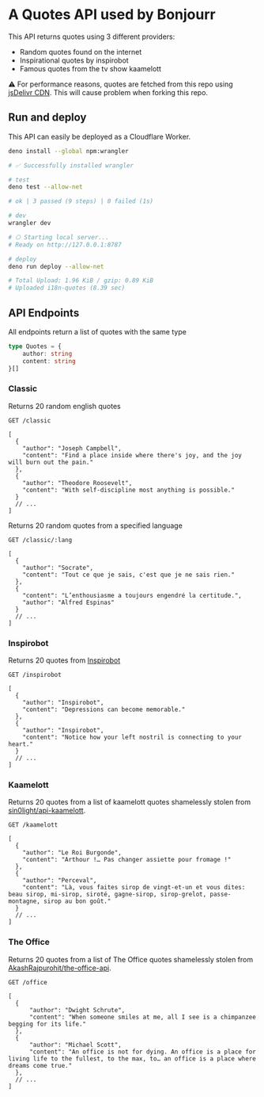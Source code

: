 # A Quotes API used by Bonjourr

This API returns quotes using 3 different providers:

-   Random quotes found on the internet
-   Inspirational quotes by inspirobot
-   Famous quotes from the tv show kaamelott

⚠️ For performance reasons, quotes are fetched from this repo using [jsDelivr CDN](https://www.jsdelivr.com/github). This will cause problem when forking this repo.

## Run and deploy

This API can easily be deployed as a Cloudflare Worker.

```bash
deno install --global npm:wrangler

# ✅ Successfully installed wrangler

# test
deno test --allow-net

# ok | 3 passed (9 steps) | 0 failed (1s)

# dev
wrangler dev

# ⎔ Starting local server...
# Ready on http://127.0.0.1:8787

# deploy
deno run deploy --allow-net

# Total Upload: 1.96 KiB / gzip: 0.89 KiB
# Uploaded i18n-quotes (8.39 sec)
```

## API Endpoints

All endpoints return a list of quotes with the same type

```typescript
type Quotes = {
	author: string
	content: string
}[]
```

### Classic

Returns 20 random english quotes

```HTTP
GET /classic
```

```jsonc
[
  {
    "author": "Joseph Campbell",
    "content": "Find a place inside where there's joy, and the joy will burn out the pain."
  },
  {
    "author": "Theodore Roosevelt",
    "content": "With self-discipline most anything is possible."
  }
  // ...
]
```

Returns 20 random quotes from a specified language

```HTTP
GET /classic/:lang
```

```jsonc
[
  {
    "author": "Socrate",
    "content": "Tout ce que je sais, c'est que je ne sais rien."
  },
  {
    "content": "L’enthousiasme a toujours engendré la certitude.",
    "author": "Alfred Espinas"
  }
  // ...
]
```

### Inspirobot

Returns 20 quotes from [Inspirobot](https://inspirobot.me/)

```HTTP
GET /inspirobot
```

```jsonc
[
  {
    "author": "Inspirobot",
    "content": "Depressions can become memorable."
  },
  {
    "author": "Inspirobot",
    "content": "Notice how your left nostril is connecting to your heart."
  }
  // ...
]
```

### Kaamelott

Returns 20 quotes from a list of kaamelott quotes shamelessly stolen from [sin0light/api-kaamelott](https://github.com/sin0light/api-kaamelott).

```HTTP
GET /kaamelott
```

```jsonc
[
  {
    "author": "Le Roi Burgonde",
    "content": "Arthour !… Pas changer assiette pour fromage !"
  },
  {
    "author": "Perceval",
    "content": "Là, vous faites sirop de vingt-et-un et vous dites: beau sirop, mi-sirop, siroté, gagne-sirop, sirop-grelot, passe-montagne, sirop au bon goût."
  }
  // ...
]
```

### The Office

Returns 20 quotes from a list of The Office quotes shamelessly stolen from [AkashRajpurohit/the-office-api](https://github.com/AkashRajpurohit/the-office-api).

```HTTP
GET /office
```

```jsonc
[
  {
      "author": "Dwight Schrute",
      "content": "When someone smiles at me, all I see is a chimpanzee begging for its life."
  },
  {
      "author": "Michael Scott",
      "content": "An office is not for dying. An office is a place for living life to the fullest, to the max, to… an office is a place where dreams come true."
  },
  // ...
]
```
